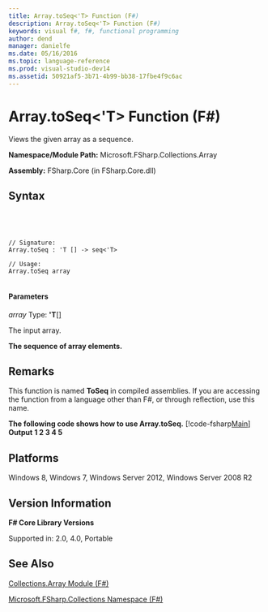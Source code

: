 ```yaml
---
title: Array.toSeq<'T> Function (F#)
description: Array.toSeq<'T> Function (F#)
keywords: visual f#, f#, functional programming
author: dend
manager: danielfe
ms.date: 05/16/2016
ms.topic: language-reference
ms.prod: visual-studio-dev14
ms.assetid: 50921af5-3b71-4b99-bb38-17fbe4f9c6ac 
---
```


# Array.toSeq<'T> Function (F#)

Views the given array as a sequence.

**Namespace/Module Path:** Microsoft.FSharp.Collections.Array

**Assembly:** FSharp.Core (in FSharp.Core.dll)


## Syntax



```




// Signature:
Array.toSeq : 'T [] -> seq<'T>

// Usage:
Array.toSeq array


```





#### Parameters
*array*
Type: **'T**[[]](http://msdn.microsoft.com/en-us/library/def20292-9aae-4596-9275-b94e594f8493)


The input array.



**The sequence of array elements.**
## Remarks
This function is named **ToSeq** in compiled assemblies. If you are accessing the function from a language other than F#, or through reflection, use this name.

**The following code shows how to use Array.toSeq.**
[!code-fsharp[Main](snippets/fsarrays/snippet69.fs)]
**Output**
**1 2 3 4 5**
## Platforms
Windows 8, Windows 7, Windows Server 2012, Windows Server 2008 R2


## Version Information
**F# Core Library Versions**

Supported in: 2.0, 4.0, Portable




## See Also
[Collections.Array Module &#40;F&#35;&#41;](Collections.Array-Module-%5BFSharp%5D.md)

[Microsoft.FSharp.Collections Namespace &#40;F&#35;&#41;](Microsoft.FSharp.Collections-Namespace-%5BFSharp%5D.md)

